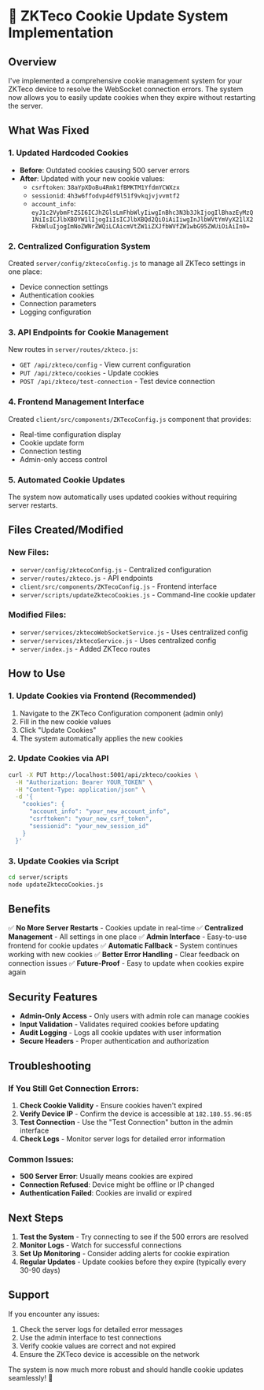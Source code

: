 # 🍪 ZKTeco Cookie Update System Implementation

## Overview
I've implemented a comprehensive cookie management system for your ZKTeco device to resolve the WebSocket connection errors. The system now allows you to easily update cookies when they expire without restarting the server.

## What Was Fixed

### 1. **Updated Hardcoded Cookies**
- **Before**: Outdated cookies causing 500 server errors
- **After**: Updated with your new cookie values:
  - `csrftoken`: `38aYpXDoBu4Rmk1fBMKTM1YfdmYCWXzx`
  - `sessionid`: `4h3w6ffodvp4df9l51f9vkqjvjvvmtf2`
  - `account_info`: `eyJ1c2VybmFtZSI6ICJhZGlsLmFhbWlyIiwgInBhc3N3b3JkIjogIlBhazEyMzQ1NiIsICJlbXBOYW1lIjogIiIsICJlbXBQd2QiOiAiIiwgInJlbWVtYmVyX21lX2FkbWluIjogImNoZWNrZWQiLCAicmVtZW1iZXJfbWVfZW1wbG95ZWUiOiAiIn0=`

### 2. **Centralized Configuration System**
Created `server/config/zktecoConfig.js` to manage all ZKTeco settings in one place:
- Device connection settings
- Authentication cookies
- Connection parameters
- Logging configuration

### 3. **API Endpoints for Cookie Management**
New routes in `server/routes/zkteco.js`:
- `GET /api/zkteco/config` - View current configuration
- `PUT /api/zkteco/cookies` - Update cookies
- `POST /api/zkteco/test-connection` - Test device connection

### 4. **Frontend Management Interface**
Created `client/src/components/ZKTecoConfig.js` component that provides:
- Real-time configuration display
- Cookie update form
- Connection testing
- Admin-only access control

### 5. **Automated Cookie Updates**
The system now automatically uses updated cookies without requiring server restarts.

## Files Created/Modified

### New Files:
- `server/config/zktecoConfig.js` - Centralized configuration
- `server/routes/zkteco.js` - API endpoints
- `client/src/components/ZKTecoConfig.js` - Frontend interface
- `server/scripts/updateZktecoCookies.js` - Command-line cookie updater

### Modified Files:
- `server/services/zktecoWebSocketService.js` - Uses centralized config
- `server/services/zktecoService.js` - Uses centralized config
- `server/index.js` - Added ZKTeco routes

## How to Use

### 1. **Update Cookies via Frontend (Recommended)**
1. Navigate to the ZKTeco Configuration component (admin only)
2. Fill in the new cookie values
3. Click "Update Cookies"
4. The system automatically applies the new cookies

### 2. **Update Cookies via API**
```bash
curl -X PUT http://localhost:5001/api/zkteco/cookies \
  -H "Authorization: Bearer YOUR_TOKEN" \
  -H "Content-Type: application/json" \
  -d '{
    "cookies": {
      "account_info": "your_new_account_info",
      "csrftoken": "your_new_csrf_token",
      "sessionid": "your_new_session_id"
    }
  }'
```

### 3. **Update Cookies via Script**
```bash
cd server/scripts
node updateZktecoCookies.js
```

## Benefits

✅ **No More Server Restarts** - Cookies update in real-time
✅ **Centralized Management** - All settings in one place
✅ **Admin Interface** - Easy-to-use frontend for cookie updates
✅ **Automatic Fallback** - System continues working with new cookies
✅ **Better Error Handling** - Clear feedback on connection issues
✅ **Future-Proof** - Easy to update when cookies expire again

## Security Features

- **Admin-Only Access** - Only users with admin role can manage cookies
- **Input Validation** - Validates required cookies before updating
- **Audit Logging** - Logs all cookie updates with user information
- **Secure Headers** - Proper authentication and authorization

## Troubleshooting

### If You Still Get Connection Errors:
1. **Check Cookie Validity** - Ensure cookies haven't expired
2. **Verify Device IP** - Confirm the device is accessible at `182.180.55.96:85`
3. **Test Connection** - Use the "Test Connection" button in the admin interface
4. **Check Logs** - Monitor server logs for detailed error information

### Common Issues:
- **500 Server Error**: Usually means cookies are expired
- **Connection Refused**: Device might be offline or IP changed
- **Authentication Failed**: Cookies are invalid or expired

## Next Steps

1. **Test the System** - Try connecting to see if the 500 errors are resolved
2. **Monitor Logs** - Watch for successful connections
3. **Set Up Monitoring** - Consider adding alerts for cookie expiration
4. **Regular Updates** - Update cookies before they expire (typically every 30-90 days)

## Support

If you encounter any issues:
1. Check the server logs for detailed error messages
2. Use the admin interface to test connections
3. Verify cookie values are correct and not expired
4. Ensure the ZKTeco device is accessible on the network

The system is now much more robust and should handle cookie updates seamlessly! 🎉

